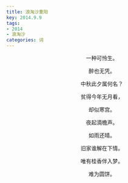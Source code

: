```yaml
---
title: 浪淘沙重阳
key: 2014.9.9
tags: 
- 2014
- 浪淘沙
categories: 词
---
```


<p align="center">一种可怜生。
</p>
<p align="center">醉也无凭。
</p>
<p align="center">中秋此夕属何名？
</p>
<p align="center">贫得今年无月看，
</p>
<p align="center">却似寒宫。
</p>
<p align="center">夜起滴檐声。
</p>
<p align="center">如雨还晴。
</p>
<p align="center">旧家谁解在下情。
</p>
<p align="center">唯有桂香伴入梦。
</p>
<p align="center">难为圆饼。
</p>
